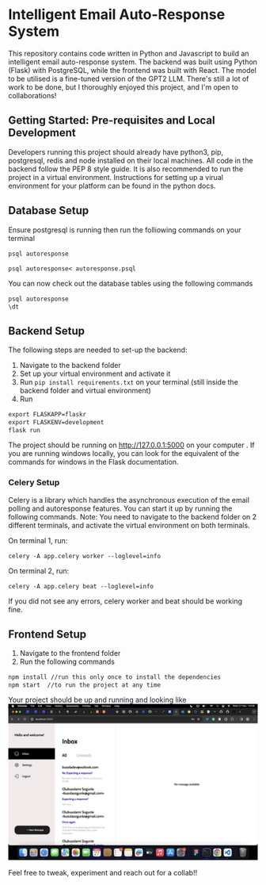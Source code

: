 # Intelligent Email Auto-Response System

This repository contains code written in Python and Javascript to build an intelligent email auto-response system. The backend was built using Python (Flask) with PostgreSQL, while the frontend was built with React. The model to be utilised is a fine-tuned version of the GPT2 LLM. There's still a lot of work to be done, but I thoroughly enjoyed this project, and I'm open to collaborations!

## Getting Started: Pre-requisites and Local Development

Developers running this project should already have python3, pip, postgresql, redis and node installed on their local machines. All code in the backend follow the PEP 8 style guide. It is also recommended to run the project in a virtual environment. Instructions for setting up a virual environment for your platform can be found in the python docs.

## Database Setup
Ensure postgresql is running then run the folliowing commands on your terminal
``` 
psql autoresponse
```
``` 
psql autoresponse< autoresponse.psql
```
You can now check out the database tables using the following commands
``` 
psql autoresponse
\dt
```

## Backend Setup
The following steps are needed to set-up the backend:
1. Navigate to the backend folder
2. Set up your virtual environment and activate it
3. Run `pip install requirements.txt` on your terminal (still inside the backend folder and virtual environment)
4. Run 
```
export FLASKAPP=flaskr
export FLASKENV=development
flask run 
```
The project should be running on http://127.0.0.1:5000 on your computer . If you are running windows locally, you can look for the equivalent of the commands for windows in the Flask documentation.

### Celery Setup
Celery is a library which handles the asynchronous execution of the email polling  and autoresponse features. You can start it up by running the following commands. Note: You need to navigate to the backend folder on 2 different terminals, and activate the virtual environment on both terminals.

On terminal 1, run:
```
celery -A app.celery worker --loglevel=info
```

On terminal 2, run:
```
celery -A app.celery beat --loglevel=info
```

If you did not see any errors, celery worker and beat should be working fine.

## Frontend Setup
1. Navigate to the frontend folder
2. Run the following commands
```
npm install //run this only once to install the dependencies
npm start  //to run the project at any time
```

Your project should be up and running and looking like ![picture](working_proj.png)

Feel free to tweak, experiment and reach out for a collab!!

